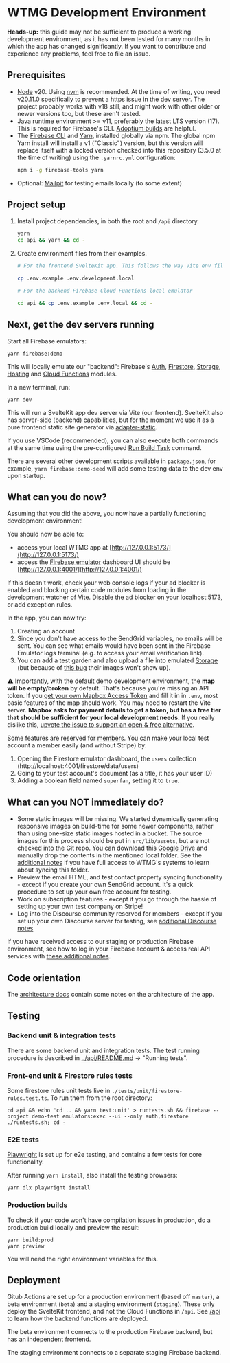 # WTMG Development Environment

**Heads-up:** this guide may not be sufficient to produce a working development environment, as it has not been tested for many months in which the app has changed significantly. If you want to contribute and experience any problems, feel free to file an issue.

## Prerequisites

- [Node](https://nodejs.org/en/download/) v20. Using [nvm](https://github.com/nvm-sh/nvm) is recommended. At the time of writing, you need v20.11.0 specifically to prevent a https issue in the dev server. The project probably works with v18 still, and might work with other older or newer versions too, but these aren't tested.
- Java runtime environment >= v11, preferably the latest LTS version (17). This is required for Firebase's CLI. [Adoptium builds](https://adoptium.net/en-GB/) are helpful.
- The [Firebase CLI](https://firebaseopensource.com/projects/firebase/firebase-tools/) and [Yarn](https://yarnpkg.com/getting-started/install), installed globally via npm. The global npm Yarn install will install a v1 ("Classic") version, but this version will replace itself with a locked version checked into this repository (3.5.0 at the time of writing) using the `.yarnrc.yml` configuration:
  ```bash
  npm i -g firebase-tools yarn
  ```
- Optional: [Mailpit](https://mailpit.axllent.org/) for testing emails locally (to some extent)

## Project setup

1. Install project dependencies, in both the root and `/api` directory.

   ```bash
   yarn
   cd api && yarn && cd -
   ```

2. Create environment files from their examples.

   ```bash
   # For the frontend SvelteKit app. This follows the way Vite env files are set up: https://vitejs.dev/guide/env-and-mode.html#modes

   cp .env.example .env.development.local

   # For the backend Firebase Cloud Functions local emulator

   cd api && cp .env.example .env.local && cd -
   ```

## Next, get the dev servers running

Start all Firebase emulators:

```
yarn firebase:demo
```

This will locally emulate our "backend": Firebase's [Auth](https://firebase.google.com/docs/auth), [Firestore](https://firebase.google.com/docs/firestore), [Storage](https://firebase.google.com/docs/storage), [Hosting](https://firebase.google.com/docs/hosting) and [Cloud Functions](https://firebase.google.com/docs/functions) modules.

In a new terminal, run:

```
yarn dev
```

This will run a SvelteKit app dev server via Vite (our frontend). SvelteKit also has server-side (backend) capabilities, but for the moment we use it as a pure frontend static site generator via [adapter-static](https://kit.svelte.dev/docs/adapters#supported-environments-static-sites).

If you use VSCode (recommended), you can also execute both commands at the same time using the pre-configured [Run Build Task](https://code.visualstudio.com/Docs/editor/tasks#_typescript-hello-world) command.

There are several other development scripts available in `package.json`, for example, `yarn firebase:demo-seed` will add some testing data to the dev env upon startup.

## What can you do now?

Assuming that you did the above, you now have a partially functioning development environment!

You should now be able to:

- access your local WTMG app at [http://127.0.0.1:5173/](http://127.0.0.1:5173/)
- access the [Firebase emulator](https://firebase.google.com/docs/emulator-suite) dashboard UI should be [http://127.0.0.1:4001/](http://127.0.0.1:4001/)

If this doesn't work, check your web console logs if your ad blocker is enabled and blocking certain code modules from loading in the development watcher of Vite. Disable the ad blocker on your localhost:5173, or add exception rules.

In the app, you can now try:

1. Creating an account
2. Since you don't have access to the SendGrid variables, no emails will be sent. You can see what emails would have been sent in the Firebase Emulator logs terminal (e.g. to access your email verification link).
3. You can add a test garden and also upload a file into emulated [Storage](https://firebase.google.com/docs/storage) (but because of [this bug](https://github.com/WelcometoMyGarden/welcometomygarden/issues/289) their images won't show up).

⚠️ Importantly, with the default demo development environment, the **map will be empty/broken** by default. That's because you're missing an API token. If you [get your own Mapbox Access Token](https://docs.mapbox.com/help/getting-started/#how-to-use-mapbox) and fill it in in `.env`, most basic features of the map should work. You may need to restart the Vite server. **Mapbox asks for payment details to get a token, but has a free tier that should be sufficient for your local development needs.** If you really dislike this, [upvote the issue to support an open & free alternative](https://github.com/WelcometoMyGarden/welcometomygarden/issues/308).

Some features are reserved for [members](https://welcometomygarden.org/about-membership). You can make your local test account a member easily (and without Stripe) by:

1. Opening the Firestore emulator dashboard, the `users` collection (http://localhost:4001/firestore/data/users)
2. Going to your test account's document (as a title, it has your user ID)
3. Adding a boolean field named `superfan`, setting it to `true`.

## What can you NOT immediately do?

- Some static images will be missing. We started dynamically generating responsive images on build-time for some newer components, rather than using one-size static images hosted in a bucket. The source images for this process should be put in `src/lib/assets`, but are not checked into the Git repo. You can download this [Google Drive](https://drive.google.com/drive/folders/1OcaKJa9VoykflvKNv6nH13O0Ho_PcApF?usp=sharing) and manually drop the contents in the mentioned local folder. See the [additional notes](./full-access.md) if you have full access to WTMG's systems to learn about syncing this folder.
- Preview the email HTML, and test contact property syncing functionality - except if you create your own SendGrid account. It's a quick procedure to set up your own free account for testing.
- Work on subscription features - except if you go through the hassle of setting up your own test company on Stripe!
- Log into the Discourse community reserved for members - except if you set up your own Discourse server for testing, see [additional Discourse notes](./discourse.md)

If you have received access to our staging or production Firebase environment, see how to log in your Firebase account & access real API services with [these additional notes](./full-access.md).

## Code orientation

The [architecture docs](./architecture.md) contain some notes on the architecture of the app.

## Testing

### Backend unit & integration tests

There are some backend unit and integration tests. The test running procedure is described in [../api/README.md](../api/README.md) -> "Running tests".

### Front-end unit & Firestore rules tests

Some firestore rules unit tests live in `./tests/unit/firestore-rules.test.ts`. To run them from the root directory:

```
cd api && echo 'cd .. && yarn test:unit' > runtests.sh && firebase --project demo-test emulators:exec --ui --only auth,firestore ./runtests.sh; cd -
```

### E2E tests

[Playwright](https://playwright.dev/) is set up for e2e testing, and contains a few tests for core functionality.

After running `yarn install`, also install the testing browsers:

```
yarn dlx playwright install
```

### Production builds

To check if your code won't have compilation issues in production, do a production build locally and preview the result:

```
yarn build:prod
yarn preview
```

You will need the right environment variables for this.

## Deployment

Gitub Actions are set up for a production environment (based off `master`), a beta environment (`beta`) and a staging environment (`staging`). These only deploy the SvelteKit frontend, and not the Cloud Functions in `/api`. See [/api](../api/README.md) to learn how the backend functions are deployed.

The beta environment connects to the production Firebase backend, but has an independent frontend.

The staging environment connects to a separate staging Firebase backend.

